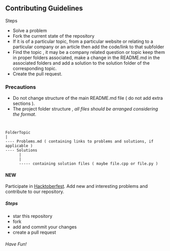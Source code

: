 ## Contributing Guidelines 

Steps
* Solve a problem
* Fork the current state of the repository
* If it is of a particular topic, from a particular website or relating to a particular company or an article then add the code/link to that subfolder
* Find the topic , it may be a company related question or topic keep them in proper folders associated, make a change in the README.md in the associated folders and add a solution 
to the solution folder of the corresponding topic. 
* Create the pull request.

### Precautions

* Do not change structure of the main README.md file ( do not add extra sections ).
* The project folder structure , *all files should be arranged considering the format*.
```


FolderTopic
|
---- Problems.md ( containing links to problems and solutions, if applicable )
---- Solutions
      |
      |
      ----- containing solution files ( maybe file.cpp or file.py )

```

#### NEW
Participate in [Hacktoberfest](https://hacktoberfest.digitalocean.com/). Add new and interesting problems and contribute to our repository.   

##### Steps
* star this repository
* fork 
* add and commit your changes
* create a pull request  
###### Have Fun!
